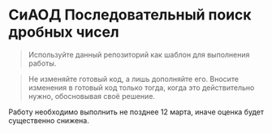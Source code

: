 ﻿# СиАОД Последовательный поиск дробных чисел

> Используйте данный репозиторий как шаблон для выполнения работы.

> Не изменяйте готовый код, а лишь дополняйте его. Вносите изменения в готовый код только тогда, когда это действительно нужно, обосновывая своё решение.

Работу необходимо выполнить не позднее 12 марта, иначе оценка будет существенно снижена.